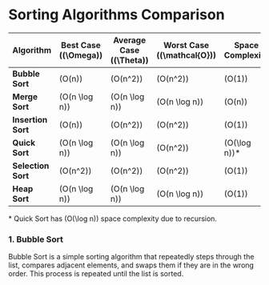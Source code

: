# Sorting Algorithms Comparison

| Algorithm         | Best Case (\(\Omega\)) | Average Case (\(\Theta\)) | Worst Case (\(\mathcal{O}\)) | Space Complexity | Implementation |
|---------------|-------------------------|---------------------------|--------------------------|------------------|-----------------------------|
| **Bubble Sort** | \(O(n)\)               | \(O(n^2)\)                | \(O(n^2)\)               | \(O(1)\)         | Easy                        |
| **Merge Sort**  | \(O(n \log n)\)        | \(O(n \log n)\)           | \(O(n \log n)\)          | \(O(n)\)         | Moderate                    |
| **Insertion Sort** | \(O(n)\)           | \(O(n^2)\)                | \(O(n^2)\)               | \(O(1)\)         | Easy                        |
| **Quick Sort**  | \(O(n \log n)\)        | \(O(n \log n)\)           | \(O(n^2)\)               | \(O(\log n)\)*   | Moderate                    |
| **Selection Sort** | \(O(n^2)\)         | \(O(n^2)\)                | \(O(n^2)\)               | \(O(1)\)         | Easy                        |
| **Heap Sort**   | \(O(n \log n)\)        | \(O(n \log n)\)           | \(O(n \log n)\)          | \(O(1)\)         | Moderate                    |

\* Quick Sort has \(O(\log n)\) space complexity due to recursion.

### 1. Bubble Sort
Bubble Sort is a simple sorting algorithm that repeatedly steps through the list, compares adjacent elements, and swaps them if they are in the wrong order. This process is repeated until the list is sorted.
